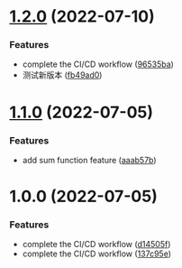# [1.2.0](https://github.com/HunterXing/auto-deploy-front/compare/v1.1.0...v1.2.0) (2022-07-10)


### Features

* complete the CI/CD workflow ([96535ba](https://github.com/HunterXing/auto-deploy-front/commit/96535ba722b40b6eb276d8a90e7cebd45287d7f1))
* 测试新版本 ([fb49ad0](https://github.com/HunterXing/auto-deploy-front/commit/fb49ad05cf0141685d0a1fea1702e8f89da524e7))

# [1.1.0](https://github.com/HunterXing/auto-deploy-front/compare/v1.0.0...v1.1.0) (2022-07-05)


### Features

* add sum function feature ([aaab57b](https://github.com/HunterXing/auto-deploy-front/commit/aaab57bbe31218e6dd9bb2fddf9d9d5ac1d2d830))

# 1.0.0 (2022-07-05)


### Features

* complete the CI/CD workflow ([d14505f](https://github.com/HunterXing/auto-deploy-front/commit/d14505f625bad2ca1c235f3952bb58d6a919f844))
* complete the CI/CD workflow ([137c95e](https://github.com/HunterXing/auto-deploy-front/commit/137c95e09ebe5944f6ce3eefcfd954b080d456a0))
